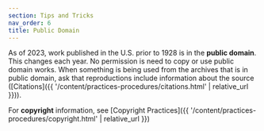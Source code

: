 ```yaml
---
section: Tips and Tricks
nav_order: 6
title: Public Domain
---
```

As of 2023, work published in the U.S. prior to 1928 is in the **public domain**. This changes each year. No permission is need to copy or use public domain works. When something is being used from the archives that is in public domain, ask that reproductions include information about the source ([Citations]({{ '/content/practices-procedures/citations.html' | relative_url }})).

For **copyright** information, see [Copyright Practices]({{ '/content/practices-procedures/copyright.html' | relative_url }})